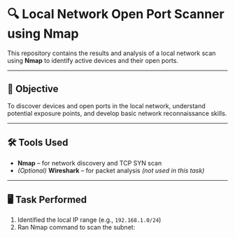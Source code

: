 # 🔍 Local Network Open Port Scanner using Nmap

This repository contains the results and analysis of a local network scan using **Nmap** to identify active devices and their open ports.

---

## 🧠 Objective

To discover devices and open ports in the local network, understand potential exposure points, and develop basic network reconnaissance skills.

---

## 🛠 Tools Used

- **Nmap** – for network discovery and TCP SYN scan  
- *(Optional)* **Wireshark** – for packet analysis *(not used in this task)*

---

## 🖥️ Task Performed

1. Identified the local IP range (e.g., `192.168.1.0/24`)
2. Ran Nmap command to scan the subnet:
